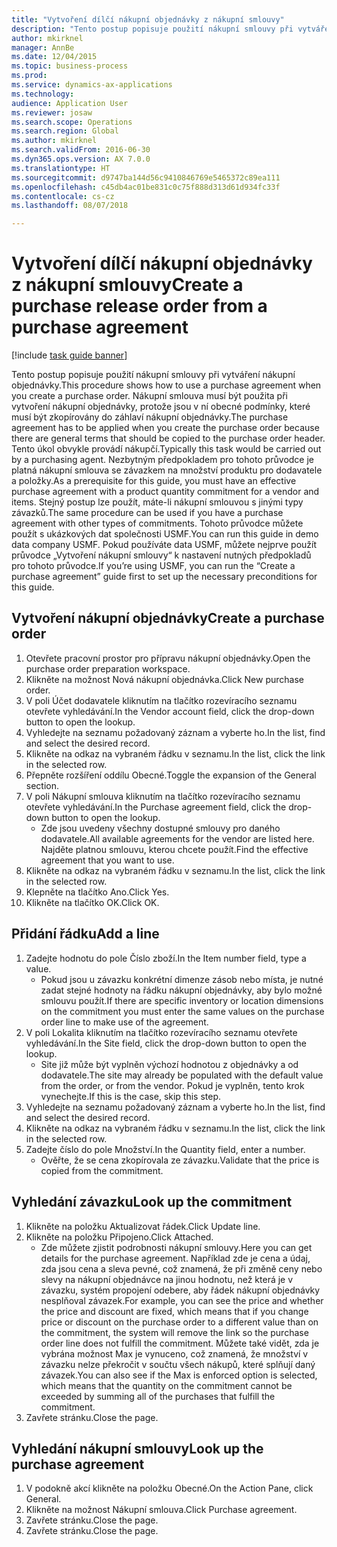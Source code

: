 ```yaml
--- 
title: "Vytvoření dílčí nákupní objednávky z nákupní smlouvy"
description: "Tento postup popisuje použití nákupní smlouvy při vytváření nákupní objednávky."
author: mkirknel
manager: AnnBe
ms.date: 12/04/2015
ms.topic: business-process
ms.prod: 
ms.service: dynamics-ax-applications
ms.technology: 
audience: Application User
ms.reviewer: josaw
ms.search.scope: Operations
ms.search.region: Global
ms.author: mkirknel
ms.search.validFrom: 2016-06-30
ms.dyn365.ops.version: AX 7.0.0
ms.translationtype: HT
ms.sourcegitcommit: d9747ba144d56c9410846769e5465372c89ea111
ms.openlocfilehash: c45db4ac01be831c0c75f888d313d61d934fc33f
ms.contentlocale: cs-cz
ms.lasthandoff: 08/07/2018

---
```

# <a name="create-a-purchase-release-order-from-a-purchase-agreement"></a><span data-ttu-id="9da60-103">Vytvoření dílčí nákupní objednávky z nákupní smlouvy</span><span class="sxs-lookup"><span data-stu-id="9da60-103">Create a purchase release order from a purchase agreement</span></span>

[!include [task guide banner](../../includes/task-guide-banner.md)]

<span data-ttu-id="9da60-104">Tento postup popisuje použití nákupní smlouvy při vytváření nákupní objednávky.</span><span class="sxs-lookup"><span data-stu-id="9da60-104">This procedure shows how to use a purchase agreement when you create a purchase order.</span></span> <span data-ttu-id="9da60-105">Nákupní smlouva musí být použita při vytvoření nákupní objednávky, protože jsou v ní obecné podmínky, které musí být zkopírovány do záhlaví nákupní objednávky.</span><span class="sxs-lookup"><span data-stu-id="9da60-105">The purchase agreement has to be applied when you create the purchase order because there are general terms that should be copied to the purchase order header.</span></span> <span data-ttu-id="9da60-106">Tento úkol obvykle provádí nákupčí.</span><span class="sxs-lookup"><span data-stu-id="9da60-106">Typically this task would be carried out by a purchasing agent.</span></span> <span data-ttu-id="9da60-107">Nezbytným předpokladem pro tohoto průvodce je platná nákupní smlouva se závazkem na množství produktu pro dodavatele a položky.</span><span class="sxs-lookup"><span data-stu-id="9da60-107">As a prerequisite for this guide, you must have an effective purchase agreement with a product quantity commitment for a vendor and items.</span></span> <span data-ttu-id="9da60-108">Stejný postup lze použít, máte-li nákupní smlouvou s jinými typy závazků.</span><span class="sxs-lookup"><span data-stu-id="9da60-108">The same procedure can be used if you have a purchase agreement with other types of commitments.</span></span> <span data-ttu-id="9da60-109">Tohoto průvodce můžete použít s ukázkových dat společnosti USMF.</span><span class="sxs-lookup"><span data-stu-id="9da60-109">You can run this guide in demo data company USMF.</span></span> <span data-ttu-id="9da60-110">Pokud používáte data USMF, můžete nejprve použít průvodce „Vytvoření nákupní smlouvy“ k nastavení nutných předpokladů pro tohoto průvodce.</span><span class="sxs-lookup"><span data-stu-id="9da60-110">If you’re using USMF, you can run the “Create a purchase agreement” guide first to set up the necessary preconditions for this guide.</span></span>


## <a name="create-a-purchase-order"></a><span data-ttu-id="9da60-111">Vytvoření nákupní objednávky</span><span class="sxs-lookup"><span data-stu-id="9da60-111">Create a purchase order</span></span>
1. <span data-ttu-id="9da60-112">Otevřete pracovní prostor pro přípravu nákupní objednávky.</span><span class="sxs-lookup"><span data-stu-id="9da60-112">Open the purchase order preparation workspace.</span></span>
2. <span data-ttu-id="9da60-113">Klikněte na možnost Nová nákupní objednávka.</span><span class="sxs-lookup"><span data-stu-id="9da60-113">Click New purchase order.</span></span>
3. <span data-ttu-id="9da60-114">V poli Účet dodavatele kliknutím na tlačítko rozevíracího seznamu otevřete vyhledávání.</span><span class="sxs-lookup"><span data-stu-id="9da60-114">In the Vendor account field, click the drop-down button to open the lookup.</span></span>
4. <span data-ttu-id="9da60-115">Vyhledejte na seznamu požadovaný záznam a vyberte ho.</span><span class="sxs-lookup"><span data-stu-id="9da60-115">In the list, find and select the desired record.</span></span>
5. <span data-ttu-id="9da60-116">Klikněte na odkaz na vybraném řádku v seznamu.</span><span class="sxs-lookup"><span data-stu-id="9da60-116">In the list, click the link in the selected row.</span></span>
6. <span data-ttu-id="9da60-117">Přepněte rozšíření oddílu Obecné.</span><span class="sxs-lookup"><span data-stu-id="9da60-117">Toggle the expansion of the General section.</span></span>
7. <span data-ttu-id="9da60-118">V poli Nákupní smlouva kliknutím na tlačítko rozevíracího seznamu otevřete vyhledávání.</span><span class="sxs-lookup"><span data-stu-id="9da60-118">In the Purchase agreement field, click the drop-down button to open the lookup.</span></span>
    * <span data-ttu-id="9da60-119">Zde jsou uvedeny všechny dostupné smlouvy pro daného dodavatele.</span><span class="sxs-lookup"><span data-stu-id="9da60-119">All available agreements for the vendor are listed here.</span></span> <span data-ttu-id="9da60-120">Najděte platnou smlouvu, kterou chcete použít.</span><span class="sxs-lookup"><span data-stu-id="9da60-120">Find the effective agreement that you want to use.</span></span>  
8. <span data-ttu-id="9da60-121">Klikněte na odkaz na vybraném řádku v seznamu.</span><span class="sxs-lookup"><span data-stu-id="9da60-121">In the list, click the link in the selected row.</span></span>
9. <span data-ttu-id="9da60-122">Klepněte na tlačítko Ano.</span><span class="sxs-lookup"><span data-stu-id="9da60-122">Click Yes.</span></span>
10. <span data-ttu-id="9da60-123">Klikněte na tlačítko OK.</span><span class="sxs-lookup"><span data-stu-id="9da60-123">Click OK.</span></span>

## <a name="add-a-line"></a><span data-ttu-id="9da60-124">Přidání řádku</span><span class="sxs-lookup"><span data-stu-id="9da60-124">Add a line</span></span>
1. <span data-ttu-id="9da60-125">Zadejte hodnotu do pole Číslo zboží.</span><span class="sxs-lookup"><span data-stu-id="9da60-125">In the Item number field, type a value.</span></span>
    * <span data-ttu-id="9da60-126">Pokud jsou u závazku konkrétní dimenze zásob nebo místa, je nutné zadat stejné hodnoty na řádku nákupní objednávky, aby bylo možné smlouvu použít.</span><span class="sxs-lookup"><span data-stu-id="9da60-126">If there are specific inventory or location dimensions on the commitment you must enter the same values on the purchase order line to make use of the agreement.</span></span>  
2. <span data-ttu-id="9da60-127">V poli Lokalita kliknutím na tlačítko rozevíracího seznamu otevřete vyhledávání.</span><span class="sxs-lookup"><span data-stu-id="9da60-127">In the Site field, click the drop-down button to open the lookup.</span></span>
    * <span data-ttu-id="9da60-128">Site již může být vyplněn výchozí hodnotou z objednávky a od dodavatele.</span><span class="sxs-lookup"><span data-stu-id="9da60-128">The site may already be populated with the default value from the order, or from the vendor.</span></span> <span data-ttu-id="9da60-129">Pokud je vyplněn, tento krok vynechejte.</span><span class="sxs-lookup"><span data-stu-id="9da60-129">If this is the case, skip this step.</span></span>  
3. <span data-ttu-id="9da60-130">Vyhledejte na seznamu požadovaný záznam a vyberte ho.</span><span class="sxs-lookup"><span data-stu-id="9da60-130">In the list, find and select the desired record.</span></span>
4. <span data-ttu-id="9da60-131">Klikněte na odkaz na vybraném řádku v seznamu.</span><span class="sxs-lookup"><span data-stu-id="9da60-131">In the list, click the link in the selected row.</span></span>
5. <span data-ttu-id="9da60-132">Zadejte číslo do pole Množství.</span><span class="sxs-lookup"><span data-stu-id="9da60-132">In the Quantity field, enter a number.</span></span>
    * <span data-ttu-id="9da60-133">Ověřte, že se cena zkopírovala ze závazku.</span><span class="sxs-lookup"><span data-stu-id="9da60-133">Validate that the price is copied from the commitment.</span></span>  

## <a name="look-up-the-commitment"></a><span data-ttu-id="9da60-134">Vyhledání závazku</span><span class="sxs-lookup"><span data-stu-id="9da60-134">Look up the commitment</span></span>
1. <span data-ttu-id="9da60-135">Klikněte na položku Aktualizovat řádek.</span><span class="sxs-lookup"><span data-stu-id="9da60-135">Click Update line.</span></span>
2. <span data-ttu-id="9da60-136">Klikněte na položku Připojeno.</span><span class="sxs-lookup"><span data-stu-id="9da60-136">Click Attached.</span></span>
    * <span data-ttu-id="9da60-137">Zde můžete zjistit podrobnosti nákupní smlouvy.</span><span class="sxs-lookup"><span data-stu-id="9da60-137">Here you can get details for the purchase agreement.</span></span> <span data-ttu-id="9da60-138">Například zde je cena a údaj, zda jsou cena a sleva pevné, což znamená, že při změně ceny nebo slevy na nákupní objednávce na jinou hodnotu, než která je v závazku, systém propojení odebere, aby řádek nákupní objednávky nesplňoval závazek.</span><span class="sxs-lookup"><span data-stu-id="9da60-138">For example, you can see the price and whether the price and discount are fixed, which means that if you change price or discount on the purchase order to a different value than on the commitment, the system will remove the link so the purchase order line does not fulfill the commitment.</span></span> <span data-ttu-id="9da60-139">Můžete také vidět, zda je vybrána možnost Max je vynuceno, což znamená, že množství v závazku nelze překročit v součtu všech nákupů, které splňují daný závazek.</span><span class="sxs-lookup"><span data-stu-id="9da60-139">You can also see if the Max is enforced option is selected, which means that the quantity on the commitment cannot be exceeded by summing all of the purchases that fulfill the commitment.</span></span>  
3. <span data-ttu-id="9da60-140">Zavřete stránku.</span><span class="sxs-lookup"><span data-stu-id="9da60-140">Close the page.</span></span>

## <a name="look-up-the-purchase-agreement"></a><span data-ttu-id="9da60-141">Vyhledání nákupní smlouvy</span><span class="sxs-lookup"><span data-stu-id="9da60-141">Look up the purchase agreement</span></span>
1. <span data-ttu-id="9da60-142">V podokně akcí klikněte na položku Obecné.</span><span class="sxs-lookup"><span data-stu-id="9da60-142">On the Action Pane, click General.</span></span>
2. <span data-ttu-id="9da60-143">Klikněte na možnost Nákupní smlouva.</span><span class="sxs-lookup"><span data-stu-id="9da60-143">Click Purchase agreement.</span></span>
3. <span data-ttu-id="9da60-144">Zavřete stránku.</span><span class="sxs-lookup"><span data-stu-id="9da60-144">Close the page.</span></span>
4. <span data-ttu-id="9da60-145">Zavřete stránku.</span><span class="sxs-lookup"><span data-stu-id="9da60-145">Close the page.</span></span>



